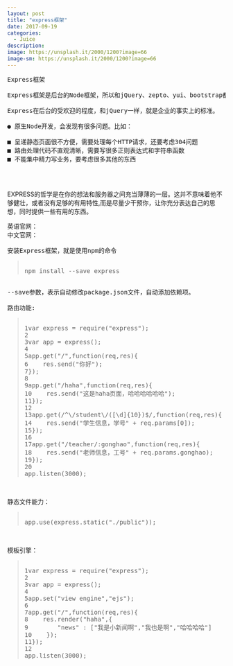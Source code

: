```yaml
---
layout: post
title: "express框架"
date: 2017-09-19
categories:
  - Juice
description: 
image: https://unsplash.it/2000/1200?image=66
image-sm: https://unsplash.it/2000/1200?image=66
---
```

<pre>
Express框架

Express框架是后台的Node框架，所以和jQuery、zepto、yui、bootstrap都不一个东西。

Express在后台的受欢迎的程度，和jQuery一样，就是企业的事实上的标准。

● 原生Node开发，会发现有很多问题。比如：

■ 呈递静态页面很不方便，需要处理每个HTTP请求，还要考虑304问题
■ 路由处理代码不直观清晰，需要写很多正则表达式和字符串函数
■ 不能集中精力写业务，要考虑很多其他的东西

</pre>
<br/>
<p>EXPRESS的哲学是在你的想法和服务器之间充当薄薄的一层。这并不意味着他不够健壮，或者没有足够的有用特性,而是尽量少干预你，让你充分表达自己的思想，同时提供一些有用的东西。</p>

<pre>
英语官网：<http://expressjs.com/>
中文官网：<http://www.expressjs.com.cn/>

安装Express框架，就是使用npm的命令
<blockquote>
npm install --save express
</blockquote>
--save参数，表示自动修改package.json文件，自动添加依赖项。

路由功能:
<blockquote>
1var express = require("express");
2
3var app = express();
4
5app.get("/",function(req,res){
6    res.send("你好");
7});
8
9app.get("/haha",function(req,res){
10    res.send("这是haha页面，哈哈哈哈哈哈");
11});
12
13app.get(/^\/student\/([\d]{10})$/,function(req,res){
14    res.send("学生信息，学号" + req.params[0]);
15});
16
17app.get("/teacher/:gonghao",function(req,res){
18    res.send("老师信息，工号" + req.params.gonghao);
19});
20
app.listen(3000);
</blockquote>

静态文件能力：
<blockquote>
app.use(express.static("./public"));
</blockquote>

模板引擎：
<blockquote>
1var express = require("express");
2
3var app = express();
4
5app.set("view engine","ejs");
6
7app.get("/",function(req,res){
8    res.render("haha",{
9        "news" : ["我是小新闻啊","我也是啊","哈哈哈哈"]
10    });
11});
12
app.listen(3000);
</blockquote>
</pre>
